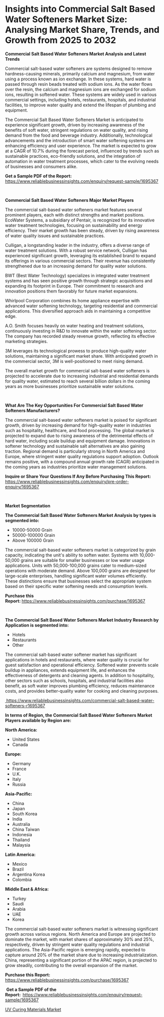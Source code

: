 <p><h1>Insights into Commercial Salt Based Water Softeners Market Size: Analysing Market Share, Trends, and Growth from 2025 to 2032</h1></p><p><strong>Commercial Salt Based Water Softeners Market Analysis and Latest Trends</strong></p>
<p><p>Commercial salt-based water softeners are systems designed to remove hardness-causing minerals, primarily calcium and magnesium, from water using a process known as ion exchange. In these systems, hard water is passed through resin beads treated with sodium ions. As the water flows over the resin, the calcium and magnesium ions are exchanged for sodium ions, resulting in softened water. These systems are widely used in various commercial settings, including hotels, restaurants, hospitals, and industrial facilities, to improve water quality and extend the lifespan of plumbing and equipment.</p><p>The Commercial Salt Based Water Softeners Market is anticipated to experience significant growth, driven by increasing awareness of the benefits of soft water, stringent regulations on water quality, and rising demand from the food and beverage industry. Additionally, technological advancements and the introduction of smart water softening systems are enhancing efficiency and user experience. The market is expected to grow at a CAGR of 10.7% during the forecast period, influenced by trends such as sustainable practices, eco-friendly solutions, and the integration of automation in water treatment processes, which cater to the evolving needs of businesses and consumers alike.</p></p>
<p><strong>Get a Sample PDF of the Report:&nbsp;</strong> <a href="https://www.reliablebusinessinsights.com/enquiry/request-sample/1695367?utm_campaign=3107&utm_medium=2&utm_source=Github&utm_content=ia&utm_term=27032025&utm_id=commercial-salt-based-water-softeners">https://www.reliablebusinessinsights.com/enquiry/request-sample/1695367</a></p>
<p>&nbsp;</p>
<p><strong>Commercial Salt Based Water Softeners Major Market Players</strong></p>
<p><p>The commercial salt-based water softeners market features several prominent players, each with distinct strengths and market positions. EcoWater Systems, a subsidiary of Pentair, is recognized for its innovative water treatment technologies, focusing on sustainability and energy efficiency. Their market growth has been steady, driven by rising awareness of water quality issues and sustainable practices. </p><p>Culligan, a longstanding leader in the industry, offers a diverse range of water treatment solutions. With a robust service network, Culligan has experienced significant growth, leveraging its established brand to expand its offerings in various commercial sectors. Their revenue has consistently strengthened due to an increasing demand for quality water solutions.</p><p>BWT (Best Water Technology) specializes in integrated water treatment systems and has seen positive growth through strategic acquisitions and expanding its footprint in Europe. Their commitment to research and innovation positions them favorably for future market expansions.</p><p>Whirlpool Corporation combines its home appliance expertise with advanced water softening technology, targeting residential and commercial applications. This diversified approach aids in maintaining a competitive edge.</p><p>A.O. Smith focuses heavily on water heating and treatment solutions, continuously investing in R&D to innovate within the water softening sector. The company has recorded steady revenue growth, reflecting its effective marketing strategies.</p><p>3M leverages its technological prowess to produce high-quality water solutions, maintaining a significant market share. With anticipated growth in the commercial sector, 3M is well-positioned to meet rising demand.</p><p>The overall market growth for commercial salt-based water softeners is projected to accelerate due to increasing industrial and residential demands for quality water, estimated to reach several billion dollars in the coming years as more businesses prioritize sustainable water solutions.</p></p>
<p>&nbsp;</p>
<p><strong>What Are The Key Opportunities For Commercial Salt Based Water Softeners Manufacturers?</strong></p>
<p><p>The commercial salt-based water softeners market is poised for significant growth, driven by increasing demand for high-quality water in industries such as hospitality, healthcare, and food processing. The global market is projected to expand due to rising awareness of the detrimental effects of hard water, including scale buildup and equipment damage. Innovations in softener technology and sustainable salt alternatives are also gaining traction. Regional demand is particularly strong in North America and Europe, where stringent water quality regulations support adoption. Outlook remains positive, with a compound annual growth rate (CAGR) anticipated in the coming years as industries prioritize water management solutions.</p></p>
<p><strong>Inquire or Share Your Questions If Any Before Purchasing This Report:</strong> <a href="https://www.reliablebusinessinsights.com/enquiry/pre-order-enquiry/1695367?utm_campaign=3107&utm_medium=2&utm_source=Github&utm_content=ia&utm_term=27032025&utm_id=commercial-salt-based-water-softeners">https://www.reliablebusinessinsights.com/enquiry/pre-order-enquiry/1695367</a></p>
<p>&nbsp;</p>
<p><strong>Market Segmentation</strong></p>
<p><strong>The Commercial Salt Based Water Softeners Market Analysis by types is segmented into:</strong></p>
<p><ul><li>10000-50000 Grain</li><li>50000-100000 Grain</li><li>Above 100000 Grain</li></ul></p>
<p><p>The commercial salt-based water softeners market is categorized by grain capacity, indicating the unit's ability to soften water. Systems with 10,000-50,000 grains are suitable for smaller businesses or low water usage applications. Units with 50,000-100,000 grains cater to medium-sized operations with moderate demand. Above 100,000 grains are designed for large-scale enterprises, handling significant water volumes efficiently. These distinctions ensure that businesses select the appropriate system based on their specific water softening needs and consumption levels.</p></p>
<p><strong>Purchase this Report:&nbsp;</strong><a href="https://www.reliablebusinessinsights.com/purchase/1695367?utm_campaign=3107&utm_medium=2&utm_source=Github&utm_content=ia&utm_term=27032025&utm_id=commercial-salt-based-water-softeners">https://www.reliablebusinessinsights.com/purchase/1695367</a></p>
<p>&nbsp;</p>
<p><strong>The Commercial Salt Based Water Softeners Market Industry Research by Application is segmented into:</strong></p>
<p><ul><li>Hotels</li><li>Restaurants</li><li>Other</li></ul></p>
<p><p>The commercial salt-based water softener market has significant applications in hotels and restaurants, where water quality is crucial for guest satisfaction and operational efficiency. Softened water prevents scale buildup in appliances, extends equipment life, and enhances the effectiveness of detergents and cleaning agents. In addition to hospitality, other sectors such as schools, hospitals, and industrial facilities also benefit, as soft water improves plumbing efficiency, reduces maintenance costs, and provides better-quality water for cooking and cleaning purposes.</p></p>
<p><a href="https://www.reliablebusinessinsights.com/commercial-salt-based-water-softeners-r1695367?utm_campaign=3107&utm_medium=2&utm_source=Github&utm_content=ia&utm_term=27032025&utm_id=commercial-salt-based-water-softeners">&nbsp;https://www.reliablebusinessinsights.com/commercial-salt-based-water-softeners-r1695367</a></p>
<p><strong>In terms of Region, the Commercial Salt Based Water Softeners Market Players available by Region are:</strong></p>
<p>
    <p> <strong> North America: </strong>
        <ul>
            <li>United States</li>
            <li>Canada</li>
        </ul>
        </p> 
    <p> <strong> Europe: </strong>
        <ul>
            <li>Germany</li>
            <li>France</li>
            <li>U.K.</li>
            <li>Italy</li>
            <li>Russia</li>
        </ul>
        </p> 
    <p> <strong> Asia-Pacific: </strong>
        <ul>
            <li>China</li>
            <li>Japan</li>
            <li>South Korea</li>
            <li>India</li>
            <li>Australia</li>
            <li>China Taiwan</li>
            <li>Indonesia</li>
            <li>Thailand</li>
            <li>Malaysia</li>
        </ul>
        </p> 
    <p> <strong> Latin America: </strong>
        <ul>
            <li>Mexico</li>
            <li>Brazil</li>
            <li>Argentina Korea</li>
            <li>Colombia</li>
        </ul>
        </p> 
    <p> <strong> Middle East & Africa: </strong>
        <ul>
            <li>Turkey</li>
            <li>Saudi</li>
            <li>Arabia</li>
            <li>UAE</li>
            <li>Korea</li>
        </ul>
    </p>
    </p>
<p><p>The commercial salt-based water softeners market is witnessing significant growth across various regions. North America and Europe are projected to dominate the market, with market shares of approximately 30% and 25%, respectively, driven by stringent water quality regulations and industrial applications. The Asia-Pacific region is emerging rapidly, expected to capture around 20% of the market share due to increasing industrialization. China, representing a significant portion of the APAC region, is projected to grow steadily, contributing to the overall expansion of the market.</p></p>
<p><strong>Purchase this Report: </strong><a href="https://www.reliablebusinessinsights.com/purchase/1695367?utm_campaign=3107&utm_medium=2&utm_source=Github&utm_content=ia&utm_term=27032025&utm_id=commercial-salt-based-water-softeners">https://www.reliablebusinessinsights.com/purchase/1695367</a></p>
<p>&nbsp;<strong>Get a Sample PDF of the Report:&nbsp;&nbsp;</strong><a href="https://www.reliablebusinessinsights.com/enquiry/request-sample/1695367?utm_campaign=3107&utm_medium=2&utm_source=Github&utm_content=ia&utm_term=27032025&utm_id=commercial-salt-based-water-softeners">https://www.reliablebusinessinsights.com/enquiry/request-sample/1695367</a></p>
<p><strong></strong></p>
<p><p><a href="https://github.com/lazloklitz2e/Market-Research-Report-List-1/blob/main/uv-curing-materials-market.md?utm_campaign=3107&utm_medium=2&utm_source=Github&utm_content=ia&utm_term=27032025&utm_id=commercial-salt-based-water-softeners">UV Curing Materials Market</a></p></p>
